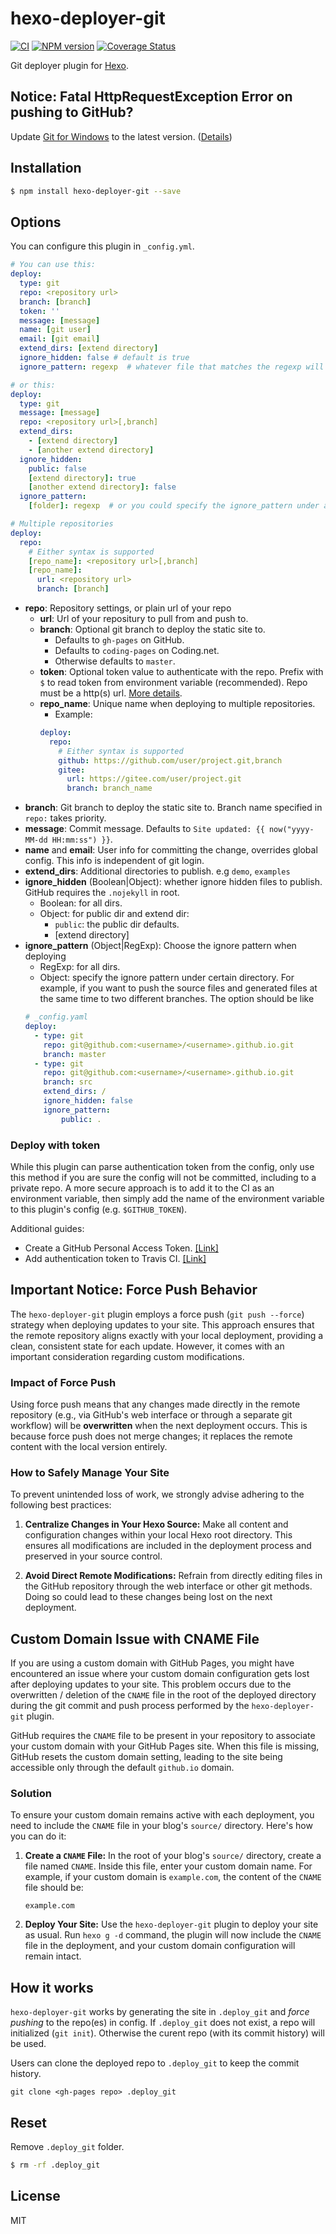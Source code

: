 # hexo-deployer-git

[![CI](https://github.com/hexojs/hexo-deployer-git/actions/workflows/ci.yml/badge.svg?branch=master)](https://github.com/hexojs/hexo-deployer-git/actions/workflows/ci.yml)
[![NPM version](https://badge.fury.io/js/hexo-deployer-git.svg)](https://www.npmjs.com/package/hexo-deployer-git)
[![Coverage Status](https://coveralls.io/repos/github/hexojs/hexo-deployer-git/badge.svg)](https://coveralls.io/github/hexojs/hexo-deployer-git)

Git deployer plugin for [Hexo].

## Notice: Fatal HttpRequestException Error on pushing to GitHub?

Update [Git for Windows](https://github.com/git-for-windows/git/releases) to the latest version. ([Details](https://github.com/Microsoft/Git-Credential-Manager-for-Windows#notice-experiencing-github-pushfetch-problems))

## Installation

``` bash
$ npm install hexo-deployer-git --save
```

## Options

You can configure this plugin in `_config.yml`.

``` yaml
# You can use this:
deploy:
  type: git
  repo: <repository url>
  branch: [branch]
  token: ''
  message: [message]
  name: [git user]
  email: [git email]
  extend_dirs: [extend directory]
  ignore_hidden: false # default is true
  ignore_pattern: regexp  # whatever file that matches the regexp will be ignored when deploying

# or this:
deploy:
  type: git
  message: [message]
  repo: <repository url>[,branch]
  extend_dirs:
    - [extend directory]
    - [another extend directory]
  ignore_hidden:
    public: false
    [extend directory]: true
    [another extend directory]: false
  ignore_pattern:
    [folder]: regexp  # or you could specify the ignore_pattern under a certain directory

# Multiple repositories
deploy:
  repo:
    # Either syntax is supported
    [repo_name]: <repository url>[,branch]
    [repo_name]:
      url: <repository url>
      branch: [branch]
```

- **repo**: Repository settings, or plain url of your repo
  - **url**: Url of your repositury to pull from and push to.
  - **branch**: Optional git branch to deploy the static site to.
    - Defaults to `gh-pages` on GitHub.
    - Defaults to `coding-pages` on Coding.net.
    - Otherwise defaults to `master`.
  - **token**: Optional token value to authenticate with the repo. Prefix with `$` to read token from environment variable (recommended). Repo must be a http(s) url. [More details](#deploy-with-token).
  - **repo_name**: Unique name when deploying to multiple repositories.
    * Example:
    ``` yaml
    deploy:
      repo:
        # Either syntax is supported
        github: https://github.com/user/project.git,branch
        gitee:
          url: https://gitee.com/user/project.git
          branch: branch_name
    ```
- **branch**: Git branch to deploy the static site to. Branch name specified in `repo:` takes priority.
- **message**: Commit message. Defaults to `Site updated: {{ now("yyyy-MM-dd HH:mm:ss") }}`.
- **name** and **email**: User info for committing the change, overrides global config. This info is independent of git login.
- **extend_dirs**: Additional directories to publish. e.g `demo`, `examples`
- **ignore_hidden** (Boolean|Object): whether ignore hidden files to publish. GitHub requires the `.nojekyll` in root.
  * Boolean: for all dirs.
  * Object: for public dir and extend dir:
    * `public`: the public dir defaults.
    * [extend directory]
- **ignore_pattern** (Object|RegExp): Choose the ignore pattern when deploying
  * RegExp: for all dirs.
  * Object: specify the ignore pattern under certain directory. For example, if you want to push the source files and generated files at the same time to two different branches. The option should be like
  ```yaml
  # _config.yaml
  deploy:
    - type: git
      repo: git@github.com:<username>/<username>.github.io.git
      branch: master
    - type: git
      repo: git@github.com:<username>/<username>.github.io.git
      branch: src
      extend_dirs: /
      ignore_hidden: false
      ignore_pattern:
          public: .
  ```

### Deploy with token

While this plugin can parse authentication token from the config, only use this method if you are sure the config will not be committed, including to a private repo. A more secure approach is to add it to the CI as an environment variable, then simply add the name of the environment variable to this plugin's config (e.g. `$GITHUB_TOKEN`).

Additional guides:

- Create a GitHub Personal Access Token. [[Link]](https://help.github.com/articles/creating-a-personal-access-token-for-the-command-line)
- Add authentication token to Travis CI. [[Link]](https://docs.travis-ci.com/user/environment-variables/#defining-variables-in-repository-settings)

## Important Notice: Force Push Behavior

The `hexo-deployer-git` plugin employs a force push (`git push --force`) strategy when deploying updates to your site. This approach ensures that the remote repository aligns exactly with your local deployment, providing a clean, consistent state for each update. However, it comes with an important consideration regarding custom modifications.

### Impact of Force Push

Using force push means that any changes made directly in the remote repository (e.g., via GitHub's web interface or through a separate git workflow) will be **overwritten** when the next deployment occurs. This is because force push does not merge changes; it replaces the remote content with the local version entirely.

### How to Safely Manage Your Site

To prevent unintended loss of work, we strongly advise adhering to the following best practices:

1. **Centralize Changes in Your Hexo Source:** Make all content and configuration changes within your local Hexo root directory. This ensures all modifications are included in the deployment process and preserved in your source control.

2. **Avoid Direct Remote Modifications:** Refrain from directly editing files in the GitHub repository through the web interface or other git methods. Doing so could lead to these changes being lost on the next deployment.

## Custom Domain Issue with CNAME File

If you are using a custom domain with GitHub Pages, you might have encountered an issue where your custom domain configuration gets lost after deploying updates to your site. This problem occurs due to the overwritten / deletion of the `CNAME` file in the root of the deployed directory during the git commit and push process performed by the `hexo-deployer-git` plugin.

GitHub requires the `CNAME` file to be present in your repository to associate your custom domain with your GitHub Pages site. When this file is missing, GitHub resets the custom domain setting, leading to the site being accessible only through the default `github.io` domain.

### Solution

To ensure your custom domain remains active with each deployment, you need to include the `CNAME` file in your blog's `source/` directory. Here's how you can do it:

1. **Create a `CNAME` File:** In the root of your blog's `source/` directory, create a file named `CNAME`. Inside this file, enter your custom domain name. For example, if your custom domain is `example.com`, the content of the `CNAME` file should be:
   ```
   example.com
   ```
2. **Deploy Your Site:** Use the `hexo-deployer-git` plugin to deploy your site as usual. Run `hexo g -d` command, the plugin will now include the `CNAME` file in the deployment, and your custom domain configuration will remain intact.

## How it works

`hexo-deployer-git` works by generating the site in `.deploy_git` and *force pushing* to the repo(es) in config.
If `.deploy_git` does not exist, a repo will initialized (`git init`).
Otherwise the curent repo (with its commit history) will be used.

Users can clone the deployed repo to `.deploy_git` to keep the commit history.

```
git clone <gh-pages repo> .deploy_git
```

## Reset

Remove `.deploy_git` folder.

``` bash
$ rm -rf .deploy_git
```

## License

MIT

[Hexo]: https://hexo.io/
